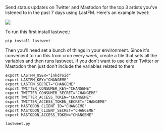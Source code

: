 Send status updates on Twitter and Mastodon for the top 3 artists you've
listened to in the past 7 days using LastFM. Here's an example tweet:

<img src="https://i.imgur.com/SBs0DqS.png">

To run this first install lastweet:

    pip install lastweet

Then you'll need set a bunch of things in your environment. Since it's
convenient to run this from cron every week, create a file that sets all the
variables and then runs lastweet. If you don't want to use either Twitter or
Mastodon then just don't include the variables related to them.

```
export LASTFM_USER="inkdroid"
export LASTFM_KEY="CHANGEME"
export LASTFM_SECRET="CHANGEME"
export TWITTER_CONSUMER_KEY="CHANGEME"
export TWITTER_CONSUMER_SECRET="CHANGEME"
export TWITTER_ACCESS_TOKEN="CHANGEME"
export TWITTER_ACCESS_TOKEN_SECRET="CHANGEME"
export MASTODON_CLIENT_ID="CHANGEME"
export MASTODON_CLIENT_SECRET="CHANGEME"
export MASTODON_ACCESS_TOKEN="CHANGEME"

lastweet.py
```

